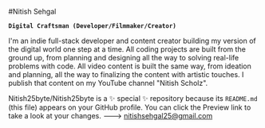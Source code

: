 #Nitish Sehgal


**`Digital Craftsman (Developer/Filmmaker/Creator)`**

I'm an indie full-stack developer and content creator building my version of the digital world one step at a time. All coding projects are built from the ground up, from planning and designing all the way to solving real-life problems with code. All video content is built the same way, from ideation and planning, all the way to finalizing the content with artistic touches. I publish that content on my YouTube channel "Nitish Scholz".



Nitish25byte/Nitish25byte is a ✨ special ✨ repository because its `README.md` (this file) appears on your GitHub profile.
You can click the Preview link to take a look at your changes.
--->
nitishsehgal25@gmail.com
